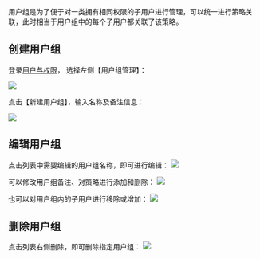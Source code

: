 用户组是为了便于对一类拥有相同权限的子用户进行管理，可以统一进行策略关联，此时相当于用户组中的每个子用户都关联了该策略。


## 创建用户组

登录[用户与权限](http://console.tcecqpoc.fsphere.cn/cam)， 选择左侧【用户组管理】：

![](http://imgcache.tcecqpoc.fsphere.cn/image/mccdn.qcloud.com/static/img/6bc0e23cc86083eaa2e0de5e523b9ca7/image.jpg)

点击【新建用户组】，输入名称及备注信息：

![](http://imgcache.tcecqpoc.fsphere.cn/image/mccdn.qcloud.com/static/img/3c9becd55f8b398f968d0042919ad1f5/image.jpg)

## 编辑用户组

点击列表中需要编辑的用户组名称，即可进行编辑：
![](http://imgcache.tcecqpoc.fsphere.cn/image/mccdn.qcloud.com/static/img/8468a0e265deedacd7c4e6fcd119f1f6/image.jpg)

可以修改用户组备注、对策略进行添加和删除：
![](http://imgcache.tcecqpoc.fsphere.cn/image/mccdn.qcloud.com/static/img/f0583c4f24ea88a08e220ed272911126/image.jpg)

也可以对用户组内的子用户进行移除或增加：
![](http://imgcache.tcecqpoc.fsphere.cn/image/mccdn.qcloud.com/static/img/9b445cb81491085b3df4732f5b93cc6e/image.jpg)

## 删除用户组

点击列表右侧删除，即可删除指定用户组：
![](http://imgcache.tcecqpoc.fsphere.cn/image/mccdn.qcloud.com/static/img/529157308720df29e8d334353c7a0319/image.jpg)